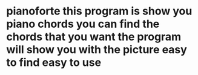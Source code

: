 pianoforte
this program is show you piano chords
you can find the chords that you want the program will show you with the picture
easy to find easy to use
==========
